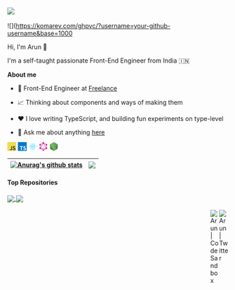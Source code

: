 <!--- <p align="center"><a href="#"><img width="80%" alt="Hello, I'm Arun. I do open source!" src="https://raw.githubusercontent.com/dvcoolarun/dvcoolarun/d0f617945f17322ea9a983a7a0e10b1cc83bd70a/hi%2C%20I'm%20Arun%20!(1).png" /></a></p> ---> 

<br />

![](https://komarev.com/ghpvc/?username=dvcoolarun&label=Profile%20Visits&color=red&style=for-the-badge&base=5000)

![](https://komarev.com/ghpvc/?username=your-github-username&base=1000

Hi, I'm Arun 👋

I'm a self-taught passionate Front-End Engineer from India 🇮🇳

**About me**

- 💼 Front-End Engineer at [Freelance](#)

- 📈 Thinking about components and ways of making them
  
- ❤️ I love writing TypeScript, and building fun experiments on type-level

- 💬 Ask me about anything [here](https://github.com/dvcoolarun/dvcoolarun/issues)

<code><img height="20" alt="javascript" src="https://raw.githubusercontent.com/github/explore/80688e429a7d4ef2fca1e82350fe8e3517d3494d/topics/javascript/javascript.png"></code>
<code><img height="20" alt="typescript" src="https://raw.githubusercontent.com/github/explore/80688e429a7d4ef2fca1e82350fe8e3517d3494d/topics/typescript/typescript.png"></code>
<code><img height="20" alt="react" src="https://raw.githubusercontent.com/github/explore/80688e429a7d4ef2fca1e82350fe8e3517d3494d/topics/react/react.png"></code>
<code><img height="20" alt="graphql" src="https://raw.githubusercontent.com/github/explore/5c058a388828bb5fde0bcafd4bc867b5bb3f26f3/topics/graphql/graphql.png"></code>
<code><img height="20" alt="nodejs" src="https://raw.githubusercontent.com/github/explore/80688e429a7d4ef2fca1e82350fe8e3517d3494d/topics/nodejs/nodejs.png"></code>    


| <a href="https://github.com/dvcoolarun/github-readme-stats"><img align="center" src="https://github-readme-stats.vercel.app/api?username=dvcoolarun&show_icons=true&include_all_commits=true&theme=buefy&hide_border=true" alt="Anurag's github stats" /></a> | <a href="https://github.com/dvcoolarun/github-readme-stats"><img align="center" src="https://github-readme-stats.vercel.app/api/top-langs/?username=dvcoolarun&layout=compact&theme=buefy&hide_border=true" /></a> |
| ------------- | ------------- |

#### Top Repositories


<a href="https://github.com/dvcoolarun/pure-react">
  <img align="center" src="https://github-readme-stats.vercel.app/api/pin/?username=dvcoolarun&repo=pure-react&theme=buefy" />
</a>
<a href="https://github.com/dvcoolarun/hacker-news-search">
  <img align="center" src="https://github-readme-stats.vercel.app/api/pin/?username=dvcoolarun&repo=hacker-news-search&theme=buefy" />
</a>

<br />
<br />

<a href="https://twitter.com/dvcoolarun">
  <img align="right" alt="Arun | Twitter" width="21px" src="https://raw.githubusercontent.com/dvcoolarun/dvcoolarun/master/assets/twitter.svg" />
</a>
<a href="https://codesandbox.io/u/dvcoolarun">
  <img align="right" alt="Arun | CodeSandbox" width="20px" src="https://raw.githubusercontent.com/dvcoolarun/dvcoolarun/master/assets/codesandbox.svg" />
</a>
